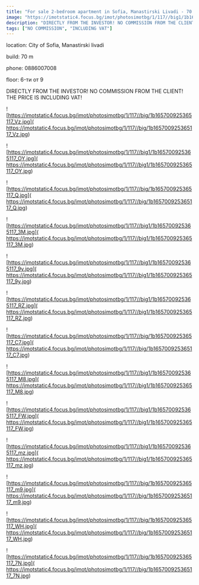 ```yaml
---
title: "For sale 2-bedroom apartment in Sofia, Manastirski Livadi - 70 sq.m / 127954 EUR :: imot.bg Ad"
image: "https://imotstatic4.focus.bg/imot/photosimotbg/1/117//big1/1b165700925365117_Qg.jpg"
description: "DIRECTLY FROM THE INVESTOR! NO COMMISSION FROM THE CLIENT! THE PRICE IS INCLUDING VAT!"
tags: ["NO COMMISSION", "INCLUDING VAT"]
---
```


location: City of Sofia, Manastirski livadi

build: 70 m

phone: 0886007008

floor: 6-ти от 9

DIRECTLY FROM THE INVESTOR! NO COMMISSION FROM THE CLIENT! THE PRICE IS INCLUDING VAT!


![https://imotstatic4.focus.bg/imot/photosimotbg/1/117//big/1b165700925365117_Vz.jpg]( https://imotstatic4.focus.bg/imot/photosimotbg/1/117//big/1b165700925365117_Vz.jpg)


![https://imotstatic4.focus.bg/imot/photosimotbg/1/117//big1/1b165700925365117_OY.jpg]( https://imotstatic4.focus.bg/imot/photosimotbg/1/117//big1/1b165700925365117_OY.jpg)


![https://imotstatic4.focus.bg/imot/photosimotbg/1/117//big/1b165700925365117_Q.jpg]( https://imotstatic4.focus.bg/imot/photosimotbg/1/117//big/1b165700925365117_Q.jpg)


![https://imotstatic4.focus.bg/imot/photosimotbg/1/117//big1/1b165700925365117_3M.jpg]( https://imotstatic4.focus.bg/imot/photosimotbg/1/117//big1/1b165700925365117_3M.jpg)


![https://imotstatic4.focus.bg/imot/photosimotbg/1/117//big1/1b165700925365117_9y.jpg]( https://imotstatic4.focus.bg/imot/photosimotbg/1/117//big1/1b165700925365117_9y.jpg)


![https://imotstatic4.focus.bg/imot/photosimotbg/1/117//big1/1b165700925365117_RZ.jpg]( https://imotstatic4.focus.bg/imot/photosimotbg/1/117//big1/1b165700925365117_RZ.jpg)


![https://imotstatic4.focus.bg/imot/photosimotbg/1/117//big/1b165700925365117_C7.jpg]( https://imotstatic4.focus.bg/imot/photosimotbg/1/117//big/1b165700925365117_C7.jpg)


![https://imotstatic4.focus.bg/imot/photosimotbg/1/117//big1/1b165700925365117_M8.jpg]( https://imotstatic4.focus.bg/imot/photosimotbg/1/117//big1/1b165700925365117_M8.jpg)


![https://imotstatic4.focus.bg/imot/photosimotbg/1/117//big1/1b165700925365117_FW.jpg]( https://imotstatic4.focus.bg/imot/photosimotbg/1/117//big1/1b165700925365117_FW.jpg)


![https://imotstatic4.focus.bg/imot/photosimotbg/1/117//big1/1b165700925365117_mz.jpg]( https://imotstatic4.focus.bg/imot/photosimotbg/1/117//big1/1b165700925365117_mz.jpg)


![https://imotstatic4.focus.bg/imot/photosimotbg/1/117//big/1b165700925365117_m9.jpg]( https://imotstatic4.focus.bg/imot/photosimotbg/1/117//big/1b165700925365117_m9.jpg)


![https://imotstatic4.focus.bg/imot/photosimotbg/1/117//big/1b165700925365117_WH.jpg]( https://imotstatic4.focus.bg/imot/photosimotbg/1/117//big/1b165700925365117_WH.jpg)


![https://imotstatic4.focus.bg/imot/photosimotbg/1/117//big/1b165700925365117_7N.jpg]( https://imotstatic4.focus.bg/imot/photosimotbg/1/117//big/1b165700925365117_7N.jpg)


